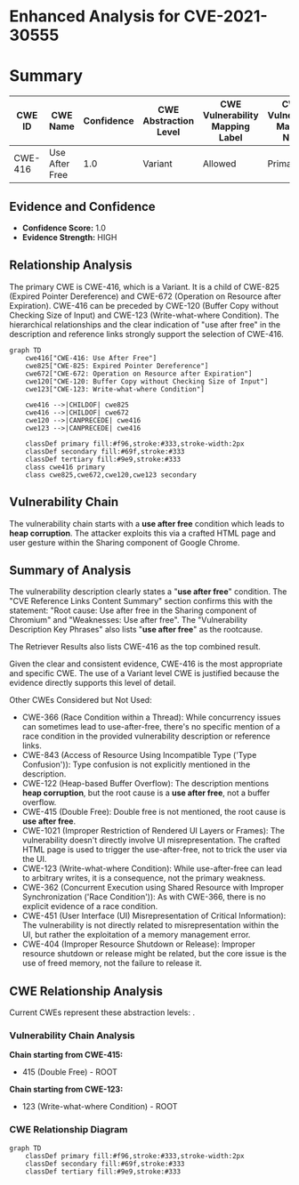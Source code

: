# Enhanced Analysis for CVE-2021-30555

# Summary
| CWE ID | CWE Name | Confidence | CWE Abstraction Level | CWE Vulnerability Mapping Label | CWE-Vulnerability Mapping Notes |
|---|---|---|---|---|---|
| CWE-416 | Use After Free | 1.0 | Variant | Allowed | Primary CWE |

## Evidence and Confidence

*   **Confidence Score:** 1.0
*   **Evidence Strength:** HIGH

## Relationship Analysis
The primary CWE is CWE-416, which is a Variant. It is a child of CWE-825 (Expired Pointer Dereference) and CWE-672 (Operation on Resource after Expiration). CWE-416 can be preceded by CWE-120 (Buffer Copy without Checking Size of Input) and CWE-123 (Write-what-where Condition). The hierarchical relationships and the clear indication of "use after free" in the description and reference links strongly support the selection of CWE-416.

```mermaid
graph TD
    cwe416["CWE-416: Use After Free"]
    cwe825["CWE-825: Expired Pointer Dereference"]
    cwe672["CWE-672: Operation on Resource after Expiration"]
    cwe120["CWE-120: Buffer Copy without Checking Size of Input"]
    cwe123["CWE-123: Write-what-where Condition"]

    cwe416 -->|CHILDOF| cwe825
    cwe416 -->|CHILDOF| cwe672
    cwe120 -->|CANPRECEDE| cwe416
    cwe123 -->|CANPRECEDE| cwe416
    
    classDef primary fill:#f96,stroke:#333,stroke-width:2px
    classDef secondary fill:#69f,stroke:#333
    classDef tertiary fill:#9e9,stroke:#333
    class cwe416 primary
    class cwe825,cwe672,cwe120,cwe123 secondary
```

## Vulnerability Chain
The vulnerability chain starts with a **use after free** condition which leads to **heap corruption**. The attacker exploits this via a crafted HTML page and user gesture within the Sharing component of Google Chrome.

## Summary of Analysis
The vulnerability description clearly states a "**use after free**" condition. The "CVE Reference Links Content Summary" section confirms this with the statement: "Root cause: Use after free in the Sharing component of Chromium" and "Weaknesses: Use after free". The "Vulnerability Description Key Phrases" also lists "**use after free**" as the rootcause.

The Retriever Results also lists CWE-416 as the top combined result.

Given the clear and consistent evidence, CWE-416 is the most appropriate and specific CWE. The use of a Variant level CWE is justified because the evidence directly supports this level of detail.

Other CWEs Considered but Not Used:

*   CWE-366 (Race Condition within a Thread): While concurrency issues can sometimes lead to use-after-free, there's no specific mention of a race condition in the provided vulnerability description or reference links.
*   CWE-843 (Access of Resource Using Incompatible Type ('Type Confusion')): Type confusion is not explicitly mentioned in the description.
*   CWE-122 (Heap-based Buffer Overflow): The description mentions **heap corruption**, but the root cause is a **use after free**, not a buffer overflow.
*   CWE-415 (Double Free): Double free is not mentioned, the root cause is **use after free**.
*   CWE-1021 (Improper Restriction of Rendered UI Layers or Frames): The vulnerability doesn't directly involve UI misrepresentation. The crafted HTML page is used to trigger the use-after-free, not to trick the user via the UI.
*   CWE-123 (Write-what-where Condition): While use-after-free can lead to arbitrary writes, it is a consequence, not the primary weakness.
*   CWE-362 (Concurrent Execution using Shared Resource with Improper Synchronization ('Race Condition')): As with CWE-366, there is no explicit evidence of a race condition.
*   CWE-451 (User Interface (UI) Misrepresentation of Critical Information): The vulnerability is not directly related to misrepresentation within the UI, but rather the exploitation of a memory management error.
*   CWE-404 (Improper Resource Shutdown or Release): Improper resource shutdown or release might be related, but the core issue is the use of freed memory, not the failure to release it.


## CWE Relationship Analysis

Current CWEs represent these abstraction levels: .


### Vulnerability Chain Analysis

**Chain starting from CWE-415:**
- 415 (Double Free) - ROOT


**Chain starting from CWE-123:**
- 123 (Write-what-where Condition) - ROOT



### CWE Relationship Diagram

```mermaid
graph TD
    classDef primary fill:#f96,stroke:#333,stroke-width:2px
    classDef secondary fill:#69f,stroke:#333
    classDef tertiary fill:#9e9,stroke:#333
```